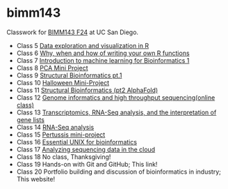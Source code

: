 # bimm143
Classwork for [BIMM143 F24](https://bioboot.github.io/bimm143_F24/) at UC San Diego.

- Class 5 [Data exploration and visualization in R](https://github.com/ckw002/bimm143/blob/main/class05/class05.md)
- Class 6 [Why, when and how of writing your own R functions](https://github.com/ckw002/bimm143/blob/main/class06/class06.md)
- Class 7 [Introduction to machine learning for Bioinformatics 1](https://github.com/ckw002/bimm143/blob/main/class07/class07.pdf)
- Class 8 [PCA Mini Project](https://github.com/ckw002/bimm143/blob/main/class%2008/class08.pdf)
- Class 9 [Structural Bioinformatics pt.1](https://github.com/ckw002/bimm143/blob/main/class09/class-09.pdf)
- Class 10 [Halloween Mini-Project](https://github.com/ckw002/bimm143/blob/main/class10/class10%20lab.pdf)
- Class 11 [Structural Bioinformatics (pt2 AlphaFold)](https://github.com/ckw002/bimm143/blob/main/class11/class11.pdf)
- Class 12 [Genome informatics and high throughput sequencing(online class)]()
- Class 13 [Transcriptomics, RNA-Seq analysis, and the interpretation of gene lists](https://github.com/ckw002/bimm143/blob/main/class13/class13.pdf)
- Class 14 [RNA-Seq analysis](https://github.com/ckw002/bimm143/blob/main/class%2014/c14.pdf)
- Class 15 [Pertussis mini-project](https://github.com/ckw002/bimm143/blob/main/class%2015/class-15.pdf)
- Class 16 [Essential UNIX for bioinformatics](https://github.com/ckw002/bimm143/blob/main/class16/class16.Rproj)
- Class 17 [Analyzing sequencing data in the cloud](https://github.com/ckw002/bimm143/blob/main/class17/class17.Rproj)
- Class 18 No class, Thanksgiving!
- Class 19 Hands-on with Git and GitHub; This link!
- Class 20 Portfolio building and discussion of bioinformatics in industry; This website!
